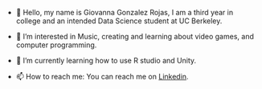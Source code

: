 - 👋 Hello, my name is Giovanna Gonzalez Rojas, I am a third year in college and an intended Data Science student at UC Berkeley. 

- 👀 I’m interested in Music, creating and learning about video games, and computer programming.

- 🌱 I’m currently learning how to use R studio and Unity.
<!--- 💞️ I’m looking to collaborate on ... -->
- 📫 How to reach me: You can reach me on <a href="https://www.linkedin.com/in/giovanna-gonzalez-rojas-b5b793181?trk=people-guest_people_search-card">Linkedin</a>.


<!---
Girlcoding22/Girlcoding22 is a ✨ special ✨ repository because its `README.md` (this file) appears on your GitHub profile.
You can click the Preview link to take a look at your changes.
--->
<!--I’m currently learning how to use Godot for video game programming and Swift for app development.--->

